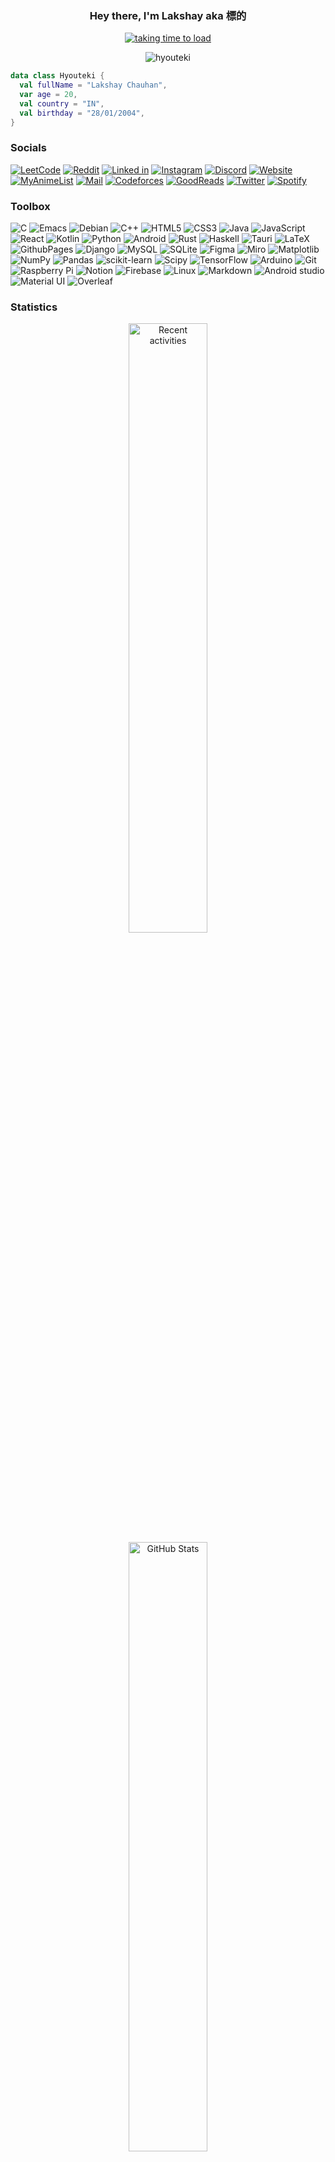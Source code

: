 <h3 align="center"> Hey there, I'm Lakshay aka 標的 </h3>

<p align="center">
<a href="https://github.com/Hyouteki" target="blank"> <img src="https://readme-typing-svg.herokuapp.com?color=7DF9FF&width=380&height=45&lines=Backend+Developer;FullStack + Developer;DevOps; Android+Developer;;Nice+To+Meet+You+🙃&style=bold&center=true" alt="taking time to load" /></a>
</p>

<p align="center"> <img src="https://komarev.com/ghpvc/?username=hyouteki&label=Profile%20views&color=301930" alt="hyouteki" /> </p>

``` kotlin
data class Hyouteki {
  val fullName = "Lakshay Chauhan",
  var age = 20,
  val country = "IN",
  val birthday = "28/01/2004",
}
```

### Socials
[![LeetCode](https://img.shields.io/badge/-LeetCode-FFA116?style=for-the-badge&logo=LeetCode&logoColor=black)](https://leetcode.com/lakshay21060/)
[![Reddit](https://img.shields.io/badge/Reddit-FF4500?style=for-the-badge&logo=reddit&logoColor=white)](https://www.reddit.com/user/LuckyDGreat)
[![Linked in](https://img.shields.io/badge/LinkedIn-0077B5?style=for-the-badge&logo=linkedin&logoColor=white)](https://www.linkedin.com/in/hyouteki/)
[![Instagram](https://img.shields.io/badge/Instagram-E4405F?style=for-the-badge&logo=instagram&logoColor=white)](https://www.instagram.com/mainlakshayhoon/)
[![Discord](https://img.shields.io/badge/Discord-7289DA?style=for-the-badge&logo=discord&logoColor=white)](https://discord.gg/Nosferatu#0125)
[![Website](https://img.shields.io/badge/website-000000?style=for-the-badge&logo=About.me&logoColor=white)](https://hyouteki.github.io/)
[![MyAnimeList](https://img.shields.io/badge/Myanimelist-2E51A2?style=for-the-badge&logo=myanimelist&logoColor=white)](https://myanimelist.net/profile/Hyouteki)
[![Mail](https://img.shields.io/badge/Gmail-D14836?style=for-the-badge&logo=gmail&logoColor=white)](mailto:lakshay21060@iiitd.ac.in)
[![Codeforces](https://img.shields.io/badge/Codeforces-445f9d?style=for-the-badge&logo=Codeforces&logoColor=white)](https://codeforces.com/profile/Lakshay_2021060)
[![GoodReads](https://img.shields.io/badge/Goodreads-372213?style=for-the-badge&logo=goodreads&logoColor=white)](https://goodreads.com/ninthcircle)
[![Twitter](https://img.shields.io/badge/Twitter-1DA1F2?style=for-the-badge&logo=twitter&logoColor=white)](https://x.com/mainlakshayhoon)
[![Spotify](https://img.shields.io/badge/Spotify-1ED760?&style=for-the-badge&logo=spotify&logoColor=white)](https://open.spotify.com/user/31v5izzempw42wfp46phlvb2qebq?si=50875ba21f134bb3)


### Toolbox
![C](https://img.shields.io/badge/c-%2300599C.svg?style=for-the-badge&logo=c&logoColor=white) 
![Emacs](https://img.shields.io/badge/Emacs-%237F5AB6.svg?&style=for-the-badge&logo=gnu-emacs&logoColor=white)
![Debian](https://img.shields.io/badge/Debian-A81D33?style=for-the-badge&logo=debian&logoColor=white)
![C++](https://img.shields.io/badge/c++-%2300599C.svg?style=for-the-badge&logo=c%2B%2B&logoColor=white) 
![HTML5](https://img.shields.io/badge/html5-%23E34F26.svg?style=for-the-badge&logo=html5&logoColor=white) 
![CSS3](https://img.shields.io/badge/css3-%231572B6.svg?style=for-the-badge&logo=css3&logoColor=white)
![Java](https://img.shields.io/badge/java-%23ED8B00.svg?style=for-the-badge&logo=openjdk&logoColor=white) 
![JavaScript](https://img.shields.io/badge/javascript-%23323330.svg?style=for-the-badge&logo=javascript&logoColor=%23F7DF1E) 
![React](https://img.shields.io/badge/React-20232A?style=for-the-badge&logo=react&logoColor=61DAFB)
![Kotlin](https://img.shields.io/badge/kotlin-%237F52FF.svg?style=for-the-badge&logo=kotlin&logoColor=white)
![Python](https://img.shields.io/badge/python-3670A0?style=for-the-badge&logo=python&logoColor=ffdd54)
![Android](https://img.shields.io/badge/Android-3DDC84?style=for-the-badge&logo=android&logoColor=white)
![Rust](https://img.shields.io/badge/Rust-000000?style=for-the-badge&logo=rust&logoColor=white)
![Haskell](https://img.shields.io/badge/haskell-%237F5AB6.svg?&style=for-the-badge&logo=haskell&logoColor=white)
![Tauri](https://img.shields.io/badge/Tauri-%23FF9900.svg?style=for-the-badge&logoColor=white)
![LaTeX](https://img.shields.io/badge/latex-%23008080.svg?style=for-the-badge&logo=latex&logoColor=white)
![GithubPages](https://img.shields.io/badge/github%20pages-121013?style=for-the-badge&logo=github&logoColor=white) 
![Django](https://img.shields.io/badge/django-%23092E20.svg?style=for-the-badge&logo=django&logoColor=white)
![MySQL](https://img.shields.io/badge/mysql-%2300000f.svg?style=for-the-badge&logo=mysql&logoColor=white) 
![SQLite](https://img.shields.io/badge/sqlite-%2307405e.svg?style=for-the-badge&logo=sqlite&logoColor=white) 
![Figma](https://img.shields.io/badge/figma-%23F24E1E.svg?style=for-the-badge&logo=figma&logoColor=white) 
![Miro](https://img.shields.io/badge/Miro-050038?style=for-the-badge&logo=Miro&logoColor=white)
![Matplotlib](https://img.shields.io/badge/Matplotlib-%23ffffff.svg?style=for-the-badge&logo=Matplotlib&logoColor=black) 
![NumPy](https://img.shields.io/badge/numpy-%23013243.svg?style=for-the-badge&logo=numpy&logoColor=white) 
![Pandas](https://img.shields.io/badge/pandas-%23150458.svg?style=for-the-badge&logo=pandas&logoColor=white) 
![scikit-learn](https://img.shields.io/badge/scikit--learn-%23F7931E.svg?style=for-the-badge&logo=scikit-learn&logoColor=white) 
![Scipy](https://img.shields.io/badge/SciPy-%230C55A5.svg?style=for-the-badge&logo=scipy&logoColor=%white) 
![TensorFlow](https://img.shields.io/badge/TensorFlow-%23FF6F00.svg?style=for-the-badge&logo=TensorFlow&logoColor=white) 
![Arduino](https://img.shields.io/badge/-Arduino-00979D?style=for-the-badge&logo=Arduino&logoColor=white) 
![Git](https://img.shields.io/badge/GIT-E44C30?style=for-the-badge&logo=git&logoColor=white)
![Raspberry Pi](https://img.shields.io/badge/-RaspberryPi-C51A4A?style=for-the-badge&logo=Raspberry-Pi) 
![Notion](https://img.shields.io/badge/Notion-%23000000.svg?style=for-the-badge&logo=notion&logoColor=white) 
![Firebase](https://img.shields.io/badge/firebase-ffdd54?style=for-the-badge&logo=firebase&logoColor=black)
![Linux](https://img.shields.io/badge/Linux-FCC624?style=for-the-badge&logo=linux&logoColor=black)
![Markdown]( 	https://img.shields.io/badge/Markdown-000000?style=for-the-badge&logo=markdown&logoColor=white)
![Android studio](https://img.shields.io/badge/Android_Studio-3DDC84?style=for-the-badge&logo=android-studio&logoColor=white)
![Material UI](https://img.shields.io/badge/Material--UI-0081CB?style=for-the-badge&logo=material-ui&logoColor=white)
![Overleaf](https://img.shields.io/badge/Overleaf-47A141?style=for-the-badge&logo=Overleaf&logoColor=white)

### Statistics
<p align="center">
<img src ="https://github-readme-activity-graph.vercel.app/graph?username=Hyouteki&theme=tokyo-night&show_icons=true&size_weight=0.5&count_weight=0.5&bg_color=00000000&hide_border=true&text_color=C4DBE0&title_color=34E6F2&icon_color=34E6F2" alt="Recent activities" height="50%" width="auto"><br>
<img src ="https://github-readme-stats.vercel.app/api?username=hyouteki&show_icons=true&theme=tokyonight&bg_color=00000000&hide_border=true&text_color=C4DBE0&title_color=34E6F2&icon_color=34E6F2" alt="GitHub Stats" height="50%" width="auto">
<img src ="https://github-readme-stats.vercel.app/api/top-langs/?username=hyouteki&theme=tokyonight&layout=compact&size_weight=0.5&count_weight=0.5&bg_color=00000000&hide_border=true&text_color=C4DBE0&title_color=34E6F2&icon_color=34E6F2" alt="Top Languages" height="50%" width="auto"><br><br>
</p>
